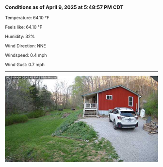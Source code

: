 ### Conditions as of April 9, 2025 at 5:48:57 PM CDT 

Temperature: 64.10 &deg;F

Feels like: 64.10 &deg;F

Humidity: 32%

Wind Direction: NNE

Windspeed: 0.4 mph

Wind Gust: 0.7 mph

---

<img src="./images/latest.jpeg"/>

